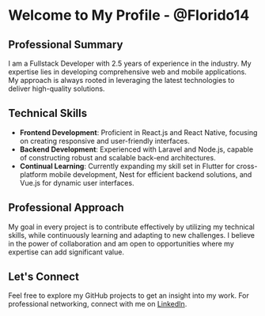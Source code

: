 # Welcome to My Profile - @Florido14

## Professional Summary
I am a Fullstack Developer with 2.5 years of experience in the industry. My expertise lies in developing comprehensive web and mobile applications. My approach is always rooted in leveraging the latest technologies to deliver high-quality solutions.

## Technical Skills
- **Frontend Development**: Proficient in React.js and React Native, focusing on creating responsive and user-friendly interfaces.
- **Backend Development**: Experienced with Laravel and Node.js, capable of constructing robust and scalable back-end architectures.
- **Continual Learning**: Currently expanding my skill set in Flutter for cross-platform mobile development, Nest for efficient backend solutions, and Vue.js for dynamic user interfaces.

## Professional Approach
My goal in every project is to contribute effectively by utilizing my technical skills, while continuously learning and adapting to new challenges. I believe in the power of collaboration and am open to opportunities where my expertise can add significant value.

## Let's Connect
Feel free to explore my GitHub projects to get an insight into my work. For professional networking, connect with me on [LinkedIn](www.linkedin.com/in/jorge-florido-609ab314b).

<!---
Florido14/Florido14 is a special repository because its `README.md` (this file) appears on my GitHub profile.
You can click the Preview link to take a look at your changes.
--->
